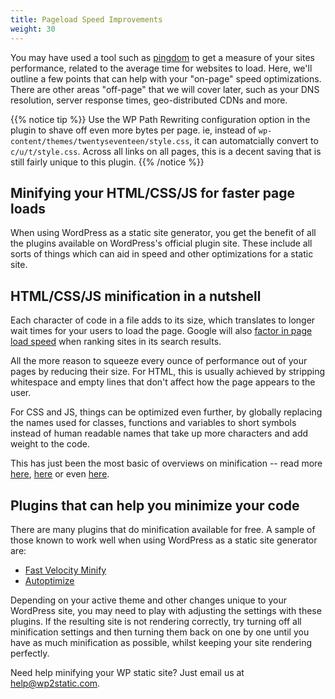 ```yaml
---
title: Pageload Speed Improvements
weight: 30
---
```


You may have used a tool such as [pingdom](https://tools.pingdom.com/) to get a measure of your sites performance, related to the average time for websites to load. Here, we'll outline a few points that can help with your "on-page" speed optimizations. There are other areas "off-page" that we will cover later, such as your DNS resolution, server response times, geo-distributed CDNs and more.

{{% notice tip %}}
Use the WP Path Rewriting configuration option in the plugin to shave off even more bytes per page. ie, instead of `wp-content/themes/twentyseventeen/style.css`, it can automatcially convert to `c/u/t/style.css`. Across all links on all pages, this is a decent saving that is still fairly unique to this plugin.
{{% /notice %}}

Minifying your HTML/CSS/JS for faster page loads
------------------------------------------------

When using WordPress as a static site generator, you get the benefit of
all the plugins available on WordPress's official plugin site. These
include all sorts of things which can aid in speed and other
optimizations for a static site.

HTML/CSS/JS minification in a nutshell
--------------------------------------

Each character of code in a file adds to its size, which translates to
longer wait times for your users to load the page. Google will also
[factor in page load speed] when ranking sites in its search results.

All the more reason to squeeze every ounce of performance out of your
pages by reducing their size. For HTML, this is usually achieved by
stripping whitespace and empty lines that don't affect how the page
appears to the user.

For CSS and JS, things can be optimized even further, by globally
replacing the names used for classes, functions and variables to short
symbols instead of human readable names that take up more characters and
add weight to the code.

This has just been the most basic of overviews on minification -- read
more [here], [here][1] or even [here][2].

Plugins that can help you minimize your code
--------------------------------------------

There are many plugins that do minification available for free. A sample
of those known to work well when using WordPress as a static site
generator are:

-   [Fast Velocity Minify]
-   [Autoptimize]

Depending on your active theme and other changes unique to your
WordPress site, you may need to play with adjusting the settings with
these plugins. If the resulting site is not rendering correctly, try
turning off all minification settings and then turning them back on one
by one until you have as much minification as possible, whilst keeping
your site rendering perfectly.


Need help minifying your WP static site? Just email us at
<help@wp2static.com>.


  [factor in page load speed]: https://webmasters.googleblog.com/2018/01/using-page-speed-in-mobile-search.html
  [here]: https://blog.stackpath.com/glossary/minification/
  [1]: https://en.wikipedia.org/wiki/Minification_(programming)
  [2]: https://developers.google.com/web/fundamentals/performance/optimizing-content-efficiency/optimize-encoding-and-transfer#minification-preprocessing--context-specific-optimizations
  [Fast Velocity Minify]: https://wordpress.org/plugins/fast-velocity-minify/
  [Autoptimize]: https://wordpress.org/plugins/autoptimize/

